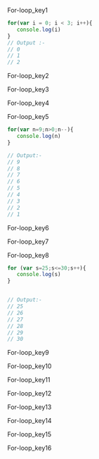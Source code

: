 For-loop_key1
```javascript
for(var i = 0; i < 3; i++){
   console.log(i)
}
// Output :-
// 0
// 1
// 2    

```

For-loop_key2


For-loop_key3


For-loop_key4



For-loop_key5


```javascript
for(var n=9;n>0;n--){
   console.log(n)
}

// Output:-
// 9
// 8
// 7
// 6
// 5
// 4
// 3
// 2
// 1

```

For-loop_key6


For-loop_key7


For-loop_key8
```javascript
for (var s=25;s<=30;s++){
   console.log(s)
}


// Output:-
// 25
// 26
// 27
// 28
// 29
// 30
```
For-loop_key9


For-loop_key10


For-loop_key11


For-loop_key12


For-loop_key13


For-loop_key14


For-loop_key15


For-loop_key16
